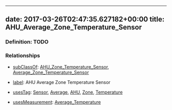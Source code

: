 
---
date: 2017-03-26T02:47:35.627182+00:00
title: AHU_Average_Zone_Temperature_Sensor
---
### Definition: TODO

### Relationships

* [subClassOf](http://www.w3.org/2000/01/rdf-schema#subClassOf): [AHU_Zone_Temperature_Sensor](https://brickschema.org/schema/1.0/Brick#AHU_Zone_Temperature_Sensor), [Average_Zone_Temperature_Sensor](https://brickschema.org/schema/1.0/Brick#Average_Zone_Temperature_Sensor)

* [label](http://www.w3.org/2000/01/rdf-schema#label): AHU Average Zone Temperature Sensor

* [usesTag](https://brickschema.org/schema/1.0/BrickFrame#usesTag): [Sensor](https://brickschema.org/schema/1.0/BrickTag#Sensor), [Average](https://brickschema.org/schema/1.0/BrickTag#Average), [AHU](https://brickschema.org/schema/1.0/BrickTag#AHU), [Zone](https://brickschema.org/schema/1.0/BrickTag#Zone), [Temperature](https://brickschema.org/schema/1.0/BrickTag#Temperature)

* [usesMeasurement](https://brickschema.org/schema/1.0/BrickFrame#usesMeasurement): [Average_Temperature](https://brickschema.org/schema/1.0/Brick#Average_Temperature)
